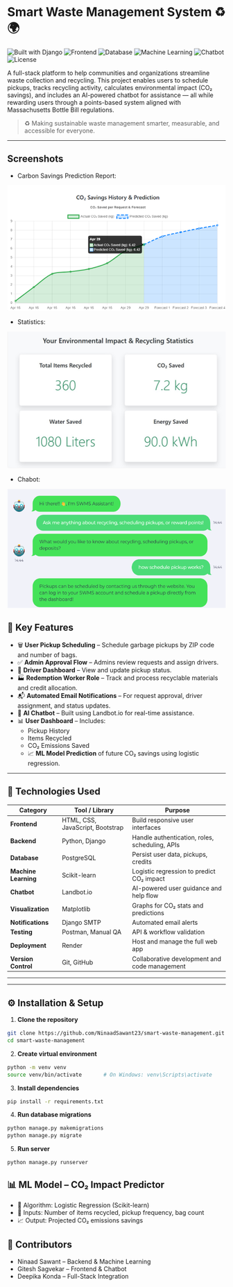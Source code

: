 # Smart Waste Management System ♻️🌍

![Built with Django](https://img.shields.io/badge/Backend-Django-green)
![Frontend](https://img.shields.io/badge/Frontend-HTML%2FCSS%2FJS-blue)
![Database](https://img.shields.io/badge/Database-PostgreSQL-lightblue)
![Machine Learning](https://img.shields.io/badge/ML-LogisticRegression-orange)
![Chatbot](https://img.shields.io/badge/Chatbot-Dialogflow-yellowgreen)
![License](https://img.shields.io/badge/license-MIT-blue)

A full-stack platform to help communities and organizations streamline waste collection and recycling. This project enables users to schedule pickups, tracks recycling activity, calculates environmental impact (CO₂ savings), and includes an AI-powered chatbot for assistance — all while rewarding users through a points-based system aligned with Massachusetts Bottle Bill regulations.

> ♻️ Making sustainable waste management smarter, measurable, and accessible for everyone.
---

## Screenshots

- Carbon Savings Prediction Report:

![Project Screenshot](/screenshot/CarbonSavingsPrediction.png)
- Statistics:

![Project Screenshot](/screenshot/Statistics.jpeg)
- Chabot:

![Project Screenshot](/screenshot/LandBotAI.png)

## 🚀 Key Features

- 🗑️ **User Pickup Scheduling** – Schedule garbage pickups by ZIP code and number of bags.
- ✅ **Admin Approval Flow** – Admins review requests and assign drivers.
- 🚚 **Driver Dashboard** – View and update pickup status.
- 🏭 **Redemption Worker Role** – Track and process recyclable materials and credit allocation.
- 📬 **Automated Email Notifications** – For request approval, driver assignment, and status updates.
- 💬 **AI Chatbot** – Built using Landbot.io for real-time assistance.
- 📊 **User Dashboard** – Includes:
  - Pickup History
  - Items Recycled
  - CO₂ Emissions Saved
  - 📈 **ML Model Prediction** of future CO₂ savings using logistic regression.

---

## 🧠 Technologies Used

| Category           | Tool / Library                  | Purpose                                                  |
|--------------------|----------------------------------|----------------------------------------------------------|
| **Frontend**       | HTML, CSS, JavaScript, Bootstrap| Build responsive user interfaces                         |
| **Backend**        | Python, Django             | Handle authentication, roles, scheduling, APIs          |
| **Database**       | PostgreSQL                      | Persist user data, pickups, credits                      |
| **Machine Learning**| Scikit-learn                    | Logistic regression to predict CO₂ impact                |
| **Chatbot**        | Landbot.io                      | AI-powered user guidance and help flow                   |
| **Visualization**  | Matplotlib                        | Graphs for CO₂ stats and predictions                     |
| **Notifications**  | Django SMTP                     | Automated email alerts                                   |
| **Testing**        | Postman, Manual QA              | API & workflow validation                                |
| **Deployment**     | Render                          | Host and manage the full web app                         |
| **Version Control**| Git, GitHub                     | Collaborative development and code management            |

---


---

## ⚙️ Installation & Setup

1. **Clone the repository**
```bash
git clone https://github.com/NinaadSawant23/smart-waste-management.git
cd smart-waste-management
```
2. **Create virtual environment**
```bash
python -m venv venv
source venv/bin/activate       # On Windows: venv\Scripts\activate
```
3. **Install dependencies**
```bash
pip install -r requirements.txt
```
4. **Run database migrations**
```bash
python manage.py makemigrations
python manage.py migrate
```
5. **Run server**
```bash
python manage.py runserver
```

## 📊 ML Model – CO₂ Impact Predictor
- 🧠 Algorithm: Logistic Regression (Scikit-learn)
- 🔢 Inputs: Number of items recycled, pickup frequency, bag count
- 📈 Output: Projected CO₂ emissions savings


## 👥 Contributors
- Ninaad Sawant – Backend & Machine Learning
- Gitesh Sagvekar – Frontend & Chatbot
- Deepika Konda – Full-Stack Integration
